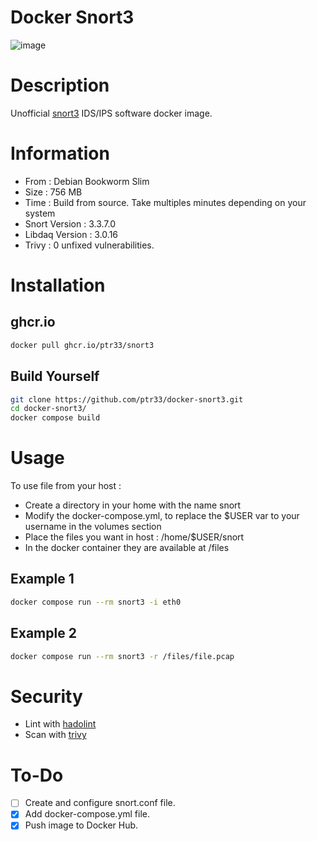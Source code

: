 # Docker Snort3

![image](https://github.com/user-attachments/assets/473c37ec-f137-4813-be4a-c2c23f9dfa21)

# Description
Unofficial [snort3](https://www.snort.org/snort3) IDS/IPS software docker image.

# Information
* From : Debian Bookworm Slim
* Size : 756 MB
* Time : Build from source. Take multiples minutes depending on your system
* Snort Version : 3.3.7.0
* Libdaq Version : 3.0.16
* Trivy : 0 unfixed vulnerabilities.

# Installation
## ghcr.io
```bash
docker pull ghcr.io/ptr33/snort3
```

## Build Yourself
```bash
git clone https://github.com/ptr33/docker-snort3.git
cd docker-snort3/
docker compose build
```

# Usage
To use file from your host :
* Create a directory in your home with the name snort
* Modify the docker-compose.yml, to replace the $USER var to your username in the volumes section
* Place the files you want in host : /home/$USER/snort
* In the docker container they are available at /files

## Example 1
```bash
docker compose run --rm snort3 -i eth0
```
## Example 2
```bash
docker compose run --rm snort3 -r /files/file.pcap
```

# Security
* Lint with [hadolint](https://github.com/hadolint/hadolint)
* Scan with [trivy](https://github.com/aquasecurity/trivy)

# To-Do
- [ ] Create and configure snort.conf file.
- [x] Add docker-compose.yml file.
- [x] Push image to Docker Hub.
